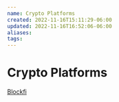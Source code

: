 ```yaml
---
name: Crypto Platforms
created: 2022-11-16T15:11:29-06:00
updated: 2022-11-16T16:52:06-06:00
aliases: 
tags: 
---
```

# Crypto Platforms

[Blockfi](https://blockfi.com/credit-card/)